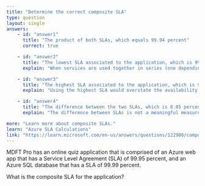 ```yaml
---
title: "Determine the correct composite SLA"
type: question
layout: single
answers:
    - id: "answer1"
      title: "The product of both SLAs, which equals 99.94 percent"
      correct: true

    - id: "answer2"
      title: "The lowest SLA associated to the application, which is 99.95 percent"
      explain: "When services are used together in series (one depending on another), you must multiply the individual SLAs to get the composite SLA, as each service must be available for the application to function."

    - id: "answer3"
      title: "The highest SLA associated to the application, which is 99.99 percent"
      explain: "Using the highest SLA would overstate the availability of the application. Since both services must be available for the application to function, you must multiply the individual SLAs."

    - id: "answer4"
      title: "The difference between the two SLAs, which is 0.05 percent"
      explain: "The difference between SLAs is not a meaningful measure. For services in series, you multiply the individual SLAs to calculate the composite SLA (99.95% × 99.99% = 99.94%)."

more: "Learn more about composite SLAs."
learn: "Azure SLA Calculations"
link: "https://learn.microsoft.com/en-us/answers/questions/122986/composite-slas"
---
```


MDFT Pro has an online quiz application that is comprised of an Azure web app that has a Service Level Agreement (SLA) of 99.95 percent, and an Azure SQL database that has a SLA of 99.99 percent. 

What is the composite SLA for the application?
